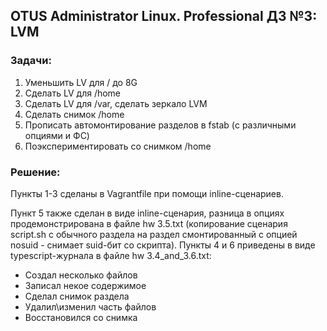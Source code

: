 ## OTUS Administrator Linux. Professional ДЗ №3: LVM

### **Задачи:**

1. Уменьшить LV для / до 8G
2. Сделать LV для /home
3. Сделать LV для /var, сделать зеркало LVM
4. Сделать снимок /home
5. Прописать автомонтирование разделов в fstab (с различными опциями и ФС)
6. Поэкспериментировать со снимком /home

### **Решение:**

Пункты 1-3 сделаны в Vagrantfile при помощи inline-сценариев.

Пункт 5 также сделан в виде inline-сценария, разница в опциях продемонстрирована в файле hw 3.5.txt (копирование сценария script.sh с обычного раздела на раздел смонтированный с опцией nosuid - снимает suid-бит со скрипта).
Пункты 4 и 6 приведены в виде typescript-журнала в файле hw 3.4_and_3.6.txt:

- Создал несколько файлов
- Записал некое содержимое
- Сделал снимок раздела
- Удалил\изменил часть файлов
- Восстановился со снимка
